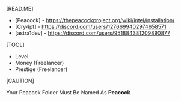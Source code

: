 [READ.ME]

- [Peacock] - https://thepeacockproject.org/wiki/intel/installation/
- [Cry4pt] - https://discord.com/users/1276699402974658571
- [astra1dev] - https://discord.com/users/951884381209890877

[TOOL]

- Level
- Money (Freelancer)
- Prestige (Freelancer)

[CAUTION]

Your Peacock Folder Must Be Named As **Peacock**

